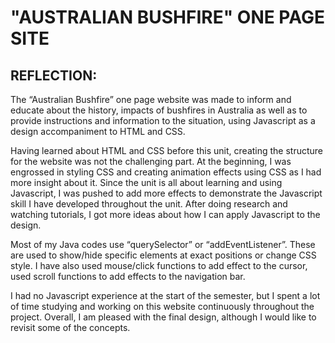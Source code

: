 # "AUSTRALIAN BUSHFIRE" ONE PAGE SITE

## REFLECTION:

The “Australian Bushfire” one page website was made to inform and educate about the history, impacts of bushfires in Australia as well as to provide instructions and information to the situation, using Javascript as a design accompaniment to HTML and CSS.

Having learned about HTML and CSS before this unit, creating the structure for the website was not the challenging part. At the beginning, I was engrossed in styling CSS and creating animation effects using CSS as I had more insight about it. Since the unit is all about learning and using Javascript, I was pushed to add more effects to demonstrate the Javascript skill I have developed throughout the unit. After doing research and watching tutorials, I got more ideas about how I can apply Javascript to the design.

Most of my Java codes use “querySelector” or “addEventListener”. These are used to show/hide specific elements at exact positions or change CSS style. I have also used mouse/click functions to add effect to the cursor, used scroll functions to add effects to the navigation bar.

I had no Javascript experience at the start of the semester, but I spent a lot of time studying and working on this website continuously throughout the project. Overall, I am pleased with the final design, although I would like to revisit some of the concepts.
